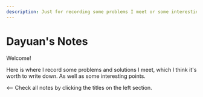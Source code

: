 ```yaml
---
description: Just for recording some problems I meet or some interesting Notes.
---
```


# Dayuan's Notes

Welcome!

Here is where I record some problems and solutions I meet, which I think it's worth to write down. As well as some interesting points.

&lt;-- Check all notes by clicking the titles on the left section.

## 

